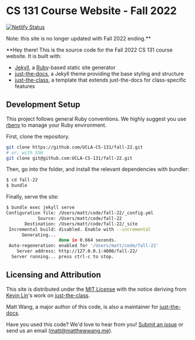 # CS 131 Course Website - Fall 2022

[![Netlify Status](https://api.netlify.com/api/v1/badges/ba104626-f1a7-437c-b329-0ce1bc3be452/deploy-status)](https://app.netlify.com/sites/ucla-cs-131-f22/deploys)

Note: this site is no longer updated with Fall 2022 ending.**

**Hey there! This is the source code for the Fall 2022 CS 131 course website. It is built with:

- [Jekyll](https://jekyllrb.com/), a [Ruby](https://www.ruby-lang.org/en/)-based static site generator
- [just-the-docs](https://just-the-docs.github.io/just-the-docs/), a Jekyll theme providing the base styling and structure
- [just-the-class](https://kevinl.info/just-the-class/), a template that extends just-the-docs for class-specific features

## Development Setup

This project follows general Ruby conventions. We highly suggest you use [rbenv](https://github.com/rbenv/rbenv) to manage your Ruby environment.

First, clone the repository.

```sh
git clone https://github.com/UCLA-CS-131/fall-22.git
# or, with SSH
git clone git@github.com:UCLA-CS-131/fall-22.git
```

Then, go into the folder, and install the relevant dependencies with bundler:

```sh
$ cd fall-22
$ bundle
```

Finally, serve the site:

```sh
$ bundle exec jekyll serve
Configuration file: /Users/matt/code/fall-22/_config.yml
            Source: /Users/matt/code/fall-22
       Destination: /Users/matt/code/fall-22/_site
 Incremental build: disabled. Enable with --incremental
      Generating...
                    done in 0.664 seconds.
 Auto-regeneration: enabled for '/Users/matt/code/fall-22'
    Server address: http://127.0.0.1:4000/fall-22/
  Server running... press ctrl-c to stop.
```

## Licensing and Attribution

This site is distributed under the [MIT License](https://github.com/UCLA-CS-131/fall-22/blob/main/LICENSE) with the notice deriving from [Kevin Lin](https://kevinl.info/)'s work on [just-the-class](https://kevinl.info/just-the-class/).

Matt Wang, a major author of this code, is also a maintainer for [just-the-docs](https://github.com/just-the-docs/just-the-docs).

Have you used this code? We'd love to hear from you! [Submit an issue](https://github.com/UCLA-CS-131/fall-22/issues) or send us an email ([matt@matthewwang.me](mailto:matt@matthewwang.me)).

